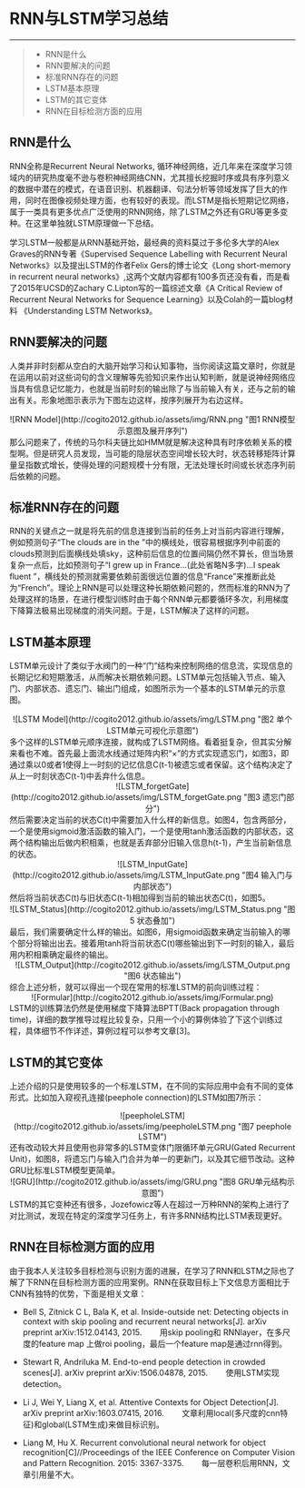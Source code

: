 #  RNN与LSTM学习总结

------

> * RNN是什么
> * RNN要解决的问题
> * 标准RNN存在的问题
> * LSTM基本原理
> * LSTM的其它变体
> * RNN在目标检测方面的应用

<!--more-->
## RNN是什么
RNN全称是Recurrent Neural Networks, 循环神经网络，近几年来在深度学习领域内的研究热度毫不逊与卷积神经网络CNN，尤其擅长挖掘时序或具有序列意义的数据中潜在的模式，在语音识别、机器翻译、句法分析等领域发挥了巨大的作用，同时在图像视频处理方面，也有较好的表现。而LSTM是指长短期记忆网络，属于一类具有更多优点广泛使用的RNN网络，除了LSTM之外还有GRU等更多变种。在这里单独就LSTM原理做一下总结。

学习LSTM一般都是从RNN基础开始，最经典的资料莫过于多伦多大学的Alex Graves的RNN专著《Supervised Sequence Labelling with Recurrent Neural Networks》以及提出LSTM的作者Felix Gers的博士论文《Long short-memory in recurrent neural networks》,这两个文献内容都有100多页还没有看，而是看了2015年UCSD的Zachary C.Lipton写的一篇综述文章《A Critical Review of Recurrent Neural Networks for Sequence Learning》以及Colah的一篇blog材料 《Understanding LSTM Networks》。

## RNN要解决的问题
人类并非时刻都从空白的大脑开始学习和认知事物，当你阅读这篇文章时，你就是在运用以前对这些词句的含义理解等先验知识来作出认知判断，就是说神经网络应当具有信息记忆能力，也就是当前时刻的输出除了与当前输入有关，还与之前的输出有关。形象地图示表示为下图左边这样，按序列展开为右边这样。
<center>
![RNN Model](http://cogito2012.github.io/assets/img/RNN.png "图1 RNN模型示意图及展开序列")
</center>
那么问题来了，传统的马尔科夫链比如HMM就是解决这种具有时序依赖关系的模型啊。但是研究人员发现，当可能的隐层状态空间增长较大时，状态转移矩阵计算量呈指数式增长，使得处理的问题规模十分有限，无法处理长时间或长状态序列前后依赖的问题。

## 标准RNN存在的问题
RNN的关键点之一就是将先前的信息连接到当前的任务上对当前内容进行理解，例如预测句子“The clouds are in the   ”中的横线处，很容易根据序列中前面的clouds预测到后面横线处填sky，这种前后信息的位置间隔仍然不算长，但当场景复杂一点后，比如预测句子“I grew up in France…(此处省略N多字)…I speak fluent   ”，横线处的预测就需要依赖前面很远位置的信息“France”来推断此处为“French”。理论上RNN是可以处理这种长期依赖问题的，然而标准的RNN为了处理这样的场景，在进行模型训练时由于每个RNN单元都要循环多次，利用梯度下降算法极易出现梯度的消失问题。于是，LSTM解决了这样的问题。

## LSTM基本原理
LSTM单元设计了类似于水阀门的一种“门”结构来控制网络的信息流，实现信息的长期记忆和短期激活，从而解决长期依赖问题。LSTM单元包括输入节点、输入门、内部状态、遗忘门、输出门组成，如图所示为一个基本的LSTM单元的示意图。
<center>
![LSTM Model](http://cogito2012.github.io/assets/img/LSTM.png "图2 单个LSTM单元可视化示意图")
</center>
多个这样的LSTM单元顺序连接，就构成了LSTM网络。看着挺复杂，但其实分解来看也不难。首先最上面流水线通过矩阵内积“×”的方式实现遗忘门，如图3，即通过乘以0或者1使得上一时刻的记忆信息C(t-1)被遗忘或者保留。这个结构决定了从上一时刻状态C(t-1)中丢弃什么信息。
<center>
![LSTM_forgetGate](http://cogito2012.github.io/assets/img/LSTM_forgetGate.png "图3 遗忘门部分")
</center>
然后需要决定当前的状态C(t)中需要加入什么样的新信息。如图4，包含两部分，一个是使用sigmoid激活函数的输入门，一个是使用tanh激活函数的内部状态，这两个结构输出后做内积相乘，也就是丢弃部分旧输入信息h(t-1)，产生当前新信息的状态。
<center>
![LSTM_InputGate](http://cogito2012.github.io/assets/img/LSTM_InputGate.png "图4 输入门与内部状态")
</center>
然后将当前状态C(t)与旧状态C(t-1)相加得到当前的输出状态C(t)，如图5。
<center>
![LSTM_Status](http://cogito2012.github.io/assets/img/LSTM_Status.png "图5 状态叠加")
</center>
最后，我们需要确定什么样的输出。如图6，用sigmoid函数来确定当前输入的哪个部分将输出出去。接着用tanh将当前状态C(t)哪些输出到下一时刻的输入，最后用内积相乘确定最终的输出。
<center>
![LSTM_Output](http://cogito2012.github.io/assets/img/LSTM_Output.png "图6 状态输出")
</center>
综合上述分析，就可以得出一个现在常用的标准LSTM的前向训练过程：
<center>
![Formular](http://cogito2012.github.io/assets/img/Formular.png)
</center>
LSTM的训练算法仍然是使用梯度下降算法BPTT(Back propagation through time)，详细的数学推导过程比较复杂，只用一个小的算例体验了下这个训练过程，具体细节不作详述，算例过程可以参考文章[3]。

## LSTM的其它变体
上述介绍的只是使用较多的一个标准LSTM，在不同的实际应用中会有不同的变体形式。比如加入窥视孔连接(peephole connection)的LSTM如图7所示：
<center>
![peepholeLSTM](http://cogito2012.github.io/assets/img/peepholeLSTM.png "图7 peephole LSTM")
</center>
还有改动较大并且使用也非常多的LSTM变体门限循环单元GRU(Gated Recurrent Unit)，如图8，将遗忘门与输入门合并为单一的更新门，以及其它细节改动。这种GRU比标准LSTM模型更简单。
<center>
![GRU](http://cogito2012.github.io/assets/img/GRU.png "图8 GRU单元结构示意图")
</center>
LSTM的其它变种还有很多，Jozefowicz等人在超过一万种RNN的架构上进行了对比测试，发现在特定的深度学习任务上，有许多RNN结构比LSTM表现更好。

## RNN在目标检测方面的应用
由于我本人关注较多目标检测与识别方面的进展，在学习了RNN和LSTM之际也了解了下RNN在目标检测方面的应用案例。RNN在获取目标上下文信息方面相比于CNN有独特的优势，下面是相关文章：

- Bell S, Zitnick C L, Bala K, et al. Inside-outside net: Detecting objects in context with skip pooling and recurrent neural networks[J]. arXiv preprint arXiv:1512.04143, 2015.
 &nbsp; &nbsp; &nbsp; &nbsp;用skip pooling和 RNNlayer，在多尺度的feature map 上做roi pooling，最后一个feature map是通过rnn得到。

- Stewart R, Andriluka M. End-to-end people detection in crowded scenes[J]. arXiv preprint arXiv:1506.04878, 2015. 
&nbsp; &nbsp; &nbsp; &nbsp;使用LSTM实现detection。

- Li J, Wei Y, Liang X, et al. Attentive Contexts for Object Detection[J]. arXiv preprint arXiv:1603.07415, 2016.
&nbsp; &nbsp; &nbsp; &nbsp;文章利用local(多尺度的cnn特征)和global(LSTM生成)来做目标识别。

- Liang M, Hu X. Recurrent convolutional neural network for object recognition[C]//Proceedings of the IEEE Conference on Computer Vision and Pattern Recognition. 2015: 3367-3375.
&nbsp; &nbsp; &nbsp; &nbsp;每一层卷积后用RNN，文章引用量不大。